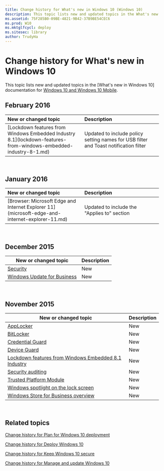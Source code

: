 ```yaml
---
title: Change history for What's new in Windows 10 (Windows 10)
description: This topic lists new and updated topics in the What's new in Windows 10 documentation for Windows 10 and Windows 10 Mobile.
ms.assetid: 75F285B0-09BE-4821-9B42-37B9BE54CEC6
ms.prod: W10
ms.mktglfcycl: deploy
ms.sitesec: library
author: TrudyHa
---
```


# Change history for What's new in Windows 10


This topic lists new and updated topics in the [What's new in Windows 10] documentation for [Windows 10 and Windows 10 Mobile](../index.md).

## February 2016


<table>
<colgroup>
<col width="50%" />
<col width="50%" />
</colgroup>
<thead>
<tr class="header">
<th align="left">New or changed topic</th>
<th align="left">Description</th>
</tr>
</thead>
<tbody>
<tr class="odd">
<td align="left">[Lockdown features from Windows Embedded Industry 8.1](lockdown-features-from-windows-embedded-industry-8-1.md)</td>
<td align="left"><p>Updated to include policy setting names for USB filter and Toast notification filter</p></td>
</tr>
</tbody>
</table>

 

## January 2016


<table>
<colgroup>
<col width="50%" />
<col width="50%" />
</colgroup>
<thead>
<tr class="header">
<th align="left">New or changed topic</th>
<th align="left">Description</th>
</tr>
</thead>
<tbody>
<tr class="odd">
<td align="left">[Browser: Microsoft Edge and Internet Explorer 11](microsoft-edge-and-internet-explorer-11.md)</td>
<td align="left"><p>Updated to include the &quot;Applies to&quot; section</p></td>
</tr>
</tbody>
</table>

 

## December 2015


| New or changed topic                                          | Description |
|---------------------------------------------------------------|-------------|
| [Security](security.md)                                      | New         |
| [Windows Update for Business](windows-update-for-busines.md) | New         |

 

## November 2015


| New or changed topic                                                                                             | Description |
|------------------------------------------------------------------------------------------------------------------|-------------|
| [AppLocker](applocker.md)                                                                                       | New         |
| [BitLocker](bitlocker.md)                                                                                       | New         |
| [Credential Guard](credential-guard.md)                                                                         | New         |
| [Device Guard](device-guard-overview.md)                                                                        | New         |
| [Lockdown features from Windows Embedded 8.1 Industry](lockdown-features-from-windows-embedded-industry-8-1.md) | New         |
| [Security auditing](security-auditing.md)                                                                       | New         |
| [Trusted Platform Module](trusted-platform-module.md)                                                           | New         |
| [Windows spotlight on the lock screen](windows-spotlight.md)                                                    | New         |
| [Windows Store for Business overview](business-store-for-windows-10.md)                                         | New         |

 

## Related topics


[Change history for Plan for Windows 10 deployment](../plan/change-history-for-plan-for-windows-10-deployment.md)

[Change history for Deploy Windows 10](../deploy/change-history-for-deploy-windows-10.md)

[Change history for Keep Windows 10 secure](../keep-secure/change-history-for-keep-windows-10-secure.md)

[Change history for Manage and update Windows 10](../manage/change-history-for-manage-and-update-windows-10.md)

 

 





